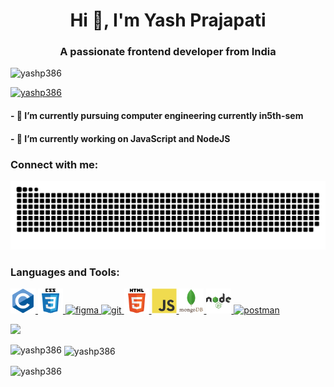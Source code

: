 <h1 align="center">Hi 👋, I'm Yash Prajapati</h1>
<h3 align="center">A passionate frontend developer from India</h3>
<p align="left"> <img src="https://komarev.com/ghpvc/?username=yashp386&label=Profile%20views&color=0e75b6&style=flat" alt="yashp386" /> </p>
<p align="left"> <a href="https://github.com/ryo-ma/github-profile-trophy"><img src="https://github-profile-trophy.vercel.app/?username=yashp386" alt="yashp386" /></a> </p>
<h4>- 🏫 I’m currently pursuing computer engineering currently in5th-sem</h4>
<h4>- 🔭 I’m currently working on JavaScript and NodeJS</h4>
<h3 align="left">Connect with me:</h3>
<p align="left">
</p>
<img src="https://raw.githubusercontent.com/platane/snk/output/github-contribution-grid-snake-dark.svg">
<h3 align="left">Languages and Tools:</h3>
<p align="left"> <a href="https://www.cprogramming.com/" target="_blank" rel="noreferrer"> <img src="https://raw.githubusercontent.com/devicons/devicon/master/icons/c/c-original.svg" alt="c" width="40" height="40"/> </a> <a href="https://www.w3schools.com/css/" target="_blank" rel="noreferrer"> <img src="https://raw.githubusercontent.com/devicons/devicon/master/icons/css3/css3-original-wordmark.svg" alt="css3" width="40" height="40"/> </a> <a href="https://www.figma.com/" target="_blank" rel="noreferrer"> <img src="https://www.vectorlogo.zone/logos/figma/figma-icon.svg" alt="figma" width="40" height="40"/> </a> <a href="https://git-scm.com/" target="_blank" rel="noreferrer"> <img src="https://www.vectorlogo.zone/logos/git-scm/git-scm-icon.svg" alt="git" width="40" height="40"/> </a> <a href="https://www.w3.org/html/" target="_blank" rel="noreferrer"> <img src="https://raw.githubusercontent.com/devicons/devicon/master/icons/html5/html5-original-wordmark.svg" alt="html5" width="40" height="40"/> </a> <a href="https://developer.mozilla.org/en-US/docs/Web/JavaScript" target="_blank" rel="noreferrer"> <img src="https://raw.githubusercontent.com/devicons/devicon/master/icons/javascript/javascript-original.svg" alt="javascript" width="40" height="40"/> </a> <a href="https://www.mongodb.com/" target="_blank" rel="noreferrer"> <img src="https://raw.githubusercontent.com/devicons/devicon/master/icons/mongodb/mongodb-original-wordmark.svg" alt="mongodb" width="40" height="40"/> </a> <a href="https://nodejs.org" target="_blank" rel="noreferrer"> <img src="https://raw.githubusercontent.com/devicons/devicon/master/icons/nodejs/nodejs-original-wordmark.svg" alt="nodejs" width="40" height="40"/> </a> <a href="https://postman.com" target="_blank" rel="noreferrer"> <img src="https://www.vectorlogo.zone/logos/getpostman/getpostman-icon.svg" alt="postman" width="40" height="40"/> </a> </p>
<img src="https://camo.githubusercontent.com/99794108b1606ef058fdf2ec1f529b6b7b0abebf2571fea175b787e8a0db445b/68747470733a2f2f70726f66696c652d726561646d652d67656e657261746f722e636f6d2f6173736574732f736e616b652e737667">
<p><img align="left" src="https://github-readme-stats.vercel.app/api/top-langs?username=yashp386&show_icons=true&locale=en&layout=compact" alt="yashp386" /></p>

<p>&nbsp;<img align="center" src="https://github-readme-stats.vercel.app/api?username=yashp386&show_icons=true&locale=en" alt="yashp386" /></p>

<p><img align="center" src="https://github-readme-streak-stats.herokuapp.com/?user=yashp386&" alt="yashp386" /></p>
